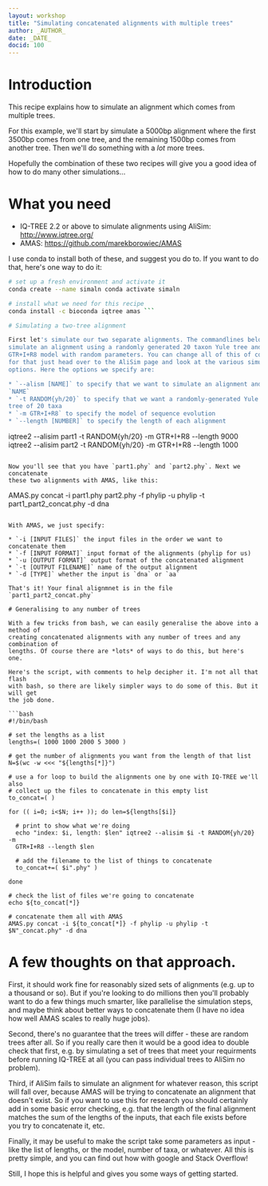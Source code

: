 ```yaml
---
layout: workshop
title: "Simulating concatenated alignments with multiple trees"
author: _AUTHOR_
date: _DATE_
docid: 100
---
```


# Introduction

This recipe explains how to simulate an alignment which comes from multiple
trees.

For this example, we'll start by simulate a 5000bp alignment where the first
3500bp comes from one tree, and the remaining 1500bp comes from another tree.
Then we'll do something with a *lot* more trees.

Hopefully the combination of these two recipes will give you a good idea of how
to do many other simulations...

# What you need

* IQ-TREE 2.2 or above to simulate alignments using AliSim: http://www.iqtree.org/ 
* AMAS: https://github.com/marekborowiec/AMAS

I use conda to install both of these, and suggest you do to. If you want to do
that, here's one way to do it:

```bash
# set up a fresh environment and activate it
conda create --name simaln conda activate simaln

# install what we need for this recipe
conda install -c bioconda iqtree amas ```

# Simulating a two-tree alignment

First let's simulate our two separate alignments. The commandlines below each
simulate an alignment using a randomly generated 20 taxon Yule tree and a
GTR+I+R8 model with random parameters. You can change all of this of course -
for that just head over to the AliSim page and look at the various simulation
options. Here the options we specify are:

* `--alism [NAME]` to specify that we want to simulate an alignment and call it
`NAME` 
* `-t RANDOM{yh/20}` to specify that we want a randomly-generated Yule
tree of 20 taxa 
* `-m GTR+I+R8` to specify the model of sequence evolution 
* `--length [NUMBER]` to specify the length of each alignment

``` 
iqtree2 --alisim part1 -t RANDOM{yh/20} -m GTR+I+R8 --length 9000 
iqtree2 --alisim part2 -t RANDOM{yh/20} -m GTR+I+R8 --length 1000 
```

Now you'll see that you have `part1.phy` and `part2.phy`. Next we concatenate
these two alignments with AMAS, like this:

``` 
AMAS.py concat -i part1.phy part2.phy -f phylip -u phylip -t part1_part2_concat.phy -d dna 
```

With AMAS, we just specify:

* `-i [INPUT FILES]` the input files in the order we want to concatenate them 
* `-f [INPUT FORMAT]` input format of the alignments (phylip for us) 
* `-u [OUTPUT FORMAT]` output format of the concatenated alignment 
* `-t [OUTPUT FILENAME]` name of the output alignment 
* `-d [TYPE]` whether the input is `dna` or `aa`

That's it! Your final alignmnet is in the file `part1_part2_concat.phy`

# Generalising to any number of trees

With a few tricks from bash, we can easily generalise the above into a method of
creating concatenated alignments with any number of trees and any combination of
lengths. Of course there are *lots* of ways to do this, but here's one.

Here's the script, with comments to help decipher it. I'm not all that flash
with bash, so there are likely simpler ways to do some of this. But it will get
the job done.

```bash
#!/bin/bash

# set the lengths as a list
lengths=( 1000 1000 2000 5 3000 )

# get the number of alignments you want from the length of that list
N=$(wc -w <<< "${lengths[*]}")

# use a for loop to build the alignments one by one with IQ-TREE we'll also
# collect up the files to concatenate in this empty list
to_concat=( )

for (( i=0; i<$N; i++ )); do len=${lengths[$i]}

  # print to show what we're doing
  echo "index: $i, length: $len" iqtree2 --alisim $i -t RANDOM{yh/20} -m
  GTR+I+R8 --length $len

  # add the filename to the list of things to concatenate
  to_concat+=( $i".phy" )

done

# check the list of files we're going to concatenate
echo ${to_concat[*]}

# concatenate them all with AMAS
AMAS.py concat -i ${to_concat[*]} -f phylip -u phylip -t $N"_concat.phy" -d dna
```

# A few thoughts on that approach.

First, it should work fine for reasonably sized sets of alignments (e.g. up to a
thousand or so). But if you're looking to do millions then you'll probably want
to do a few things much smarter, like parallelise the simulation steps, and
maybe think about better ways to concatenate them (I have no idea how well AMAS
scales to really huge jobs).

Second, there's no guarantee that the trees will differ - these are random trees
after all. So if you really care then it would be a good idea to double check
that first, e.g. by simulating a set of trees that meet your requirments before
running IQ-TREE at all (you can pass individual trees to AliSim no problem).

Third, if AliSim fails to simulate an alignment for whatever reason, this script
will fall over, because AMAS will be trying to concatenate an alignment that
doesn't exist. So if you want to use this for research you should certainly add
in some basic error checking, e.g. that the length of the final alignment
matches the sum of the lengths of the inputs, that each file exists before you
try to concatenate it, etc.

Finally, it may be useful to make the script take some parameters as input -
like the list of lengths, or the model, number of taxa, or whatever. All this is
pretty simple, and you can find out how with google and Stack Overflow!

Still, I hope this is helpful and gives you some ways of getting started.


